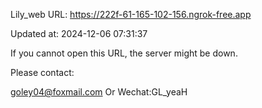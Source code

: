 Lily_web URL: https://222f-61-165-102-156.ngrok-free.app

Updated at: 2024-12-06 07:31:37

If you cannot open this URL, the server might be down.

Please contact: 

goley04@foxmail.com Or Wechat:GL_yeaH